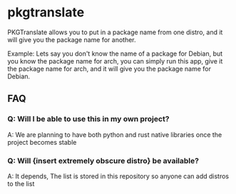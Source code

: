 # pkgtranslate

PKGTranslate allows you to put in a package name from one distro, and it will give you the package name for another.

Example: Lets say you don't know the name of a package for Debian, but you know the package name for arch, you can simply run this app, give it the package name for arch, and it will give you the package name for Debian.

## FAQ

### Q: Will I be able to use this in my own project?

A: We are planning to have both python and rust native libraries once the project becomes stable

### Q: Will {insert extremely obscure distro} be available?

A: It depends, The list is stored in this repository so anyone can add distros to the list 
